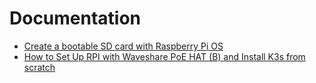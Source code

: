 # Documentation

* [Create a bootable SD card with Raspberry Pi OS](create_rpi_image.md)
* [How to Set Up RPI with Waveshare PoE HAT (B) and Install K3s from scratch](set_up_rpi.md)
